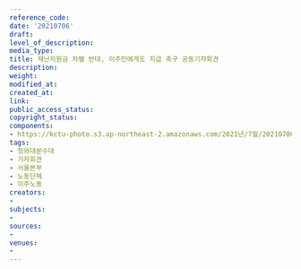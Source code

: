 ```yaml
---
reference_code: 
date: '20210706'
draft: 
level_of_description: 
media_type: 
title: 재난지원금 차별 반대, 이주민에게도 지급 촉구 공동기자회견
description: 
weight: 
modified_at: 
created_at: 
link: 
public_access_status: 
copyright_status: 
components:
- https://kctu-photo.s3.ap-northeast-2.amazonaws.com/2021년/7월/20210706-재난지원금+차별+반대,+이주민에게도+지급+촉구+공동기자회견_청와대분수대_기자회견_서울본부_노동단체_이주노동/403667_59545_534.jpg
tags:
- 청와대분수대
- 기자회견
- 서울본부
- 노동단체
- 이주노동
creators:
- 
subjects:
- 
sources:
- 
venues:
- 
---
```


